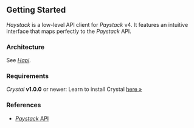 ## Getting Started

*Haystack* is a low-level API client for *Paystack* v4. It features an intuitive interface that maps perfectly to the *Paystack* API.

### Architecture

See [*Hapi*](https://github.com/GrottoPress/hapi).

### Requirements

*Crystal* **v1.0.0** or newer: Learn to install Crystal [here »](https://crystal-lang.org/install/)

### References

- [*Paystack* API](https://paystack.com/docs/api/)

